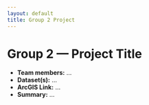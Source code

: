 ```yaml
---
layout: default
title: Group 2 Project
---
```


# Group 2 — Project Title

- **Team members:** …
- **Dataset(s):** …
- **ArcGIS Link:** …
- **Summary:** …

